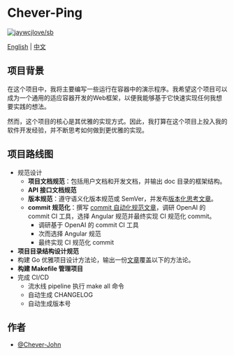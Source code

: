 # Chever-Ping

[![jaywcjlove/sb](https://jaywcjlove.github.io/sb/lang/chinese.svg)](README-zh.md)

[English](../README.md) | [中文](README-zh.md)

## 项目背景

在这个项目中，我将主要编写一些运行在容器中的演示程序。我希望这个项目可以成为一个通用的适应容器开发的Web框架，以便我能够基于它快速实现任何我想要实践的想法。

然而，这个项目的核心是其优雅的实现方式。因此，我打算在这个项目上投入我的软件开发经验，并不断思考如何做到更优雅的实现。

## 项目路线图

- 规范设计
  - **项目文档规范**：包括用户文档和开发文档，并输出 doc 目录的框架结构。
  - **API 接口文档规范**
  - **版本规范**：遵守语义化版本规范或 SemVer，并发布[版本化思考文章](devel/zh-CN/thinkings/version_standardization.md)。
  - **commit 规范化**：撰写 [commit 自动化规范文章](devel/zh-CN/thinkings/version_standardization.md)，调研 OpenAI 的 commit CI 工具，选择 Angular 规范并最终实现 CI 规范化 commit。
    - 调研基于 OpenAI 的 commit CI 工具
    - 次而选择 Angular 规范
    - 最终实现 CI 规范化 commit
- **项目目录结构设计规范**
- 构建 Go 优雅项目设计方法论，输出一份[文章](devel/zh-CN/thinkings/project_design_methodology.md)覆盖以下的方法论。
- **构建 Makefile 管理项目**
- 完成 CI/CD
  - 流水线 pipeline 执行 make all 命令
  - 自动生成 CHANGELOG
  - 自动生成版本号

## 作者

- [@Chever-John](https://github.com/Chever-John)
